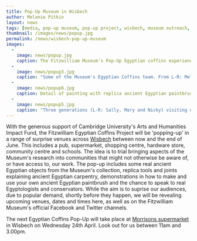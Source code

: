 ```yaml
---
title: Pop-Up Museum in Wisbech
author: Melanie Pitkin
layout: news
tags: [media, pop-up museum, pop-up project, wisbech, museum outreach, coffins, ancient egypt]
thumbnail: /images/news/popup.jpg
permalink: /news/wisbech-pop-up-museum
images:
  -
    image: news/popup.jpg
    caption: The Fitzwilliam Museum's Pop-Up Egyptian coffins experience in Wetherspoons, Wisbech.
  -
    image: news/popup3.jpg
    caption: "Some of the Museum's Egyptian Coffins team. From L-R: Melanie Pitkin, Charlotte Thompson and Helen Strudwick."
  - 
    image: news/popup6.jpg
    caption: Detail of painting with replica ancient Egyptian paintbrushes.
  -
    image: news/popup5.jpg
    caption: "Three generations (L-R: Sally, Mary and Nicky) visiting our Pop-Up exhibition at The Wheatsheaf Inn."
---
```


With the generous support of Cambridge University's Arts and Humanities Impact Fund, the Fitzwilliam Egyptian Coffins Project will be 'popping-up' in a range of surprise venues across [Wisbech](https://www.visitcambridge.org/beyond-cambridge/wisbech) between now and the end of June. This includes a pub, supermarket, shopping centre, hardware store, community centre and schools. The idea is to trial bringing aspects of the Museum's research into communities that might not otherwise be aware of, or have access to, our work. The pop-up includes some real ancient Egyptian objects from the Museum's collection, replica tools and joints explaining ancient Egyptian carpentry, demonstrations in how to make and use your own ancient Egyptian paintbrush and the chance to speak to real Egyptologists and conservators. While the aim is to suprise our audiences, due to popular demand, shortly before they happen, we will be revealing upcoming venues, dates and times here, as well as on the Fitzwilliam Museum's official Facebook and Twitter channels. 

The next Egyptian Coffins Pop-Up will take place at [Morrisons supermarket](https://my.morrisons.com/storefinder/511) in Wisbech on Wednesday 24th April. Look out for us between 11am and 3.00pm. 
